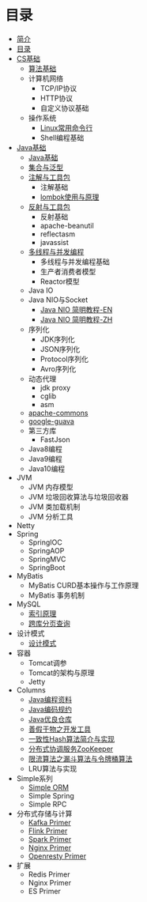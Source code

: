 # 目录

* [简介](README.md)
* [目录](CONTENT.md)
* [CS基础](cs-base/README.md)
    * [算法基础](cs-base/algorithm/数据结构与算法基础.md)
    * 计算机网络
        * TCP/IP协议
        * HTTP协议
        * 自定义协议基础
    * 操作系统
        * [Linux常用命令行](cs-base/linux-command/linux-command-list.md)
        * Shell编程基础
* [Java基础](java-base/java-base.md)
    * [Java基础](java-base/java-base-lang/java-lang.md)
    * [集合与泛型](java-base/java-base-collection-generic/java-collection-generic.md)
    * [注解与工具包](java-base/java-base-annotation/java-annotation.md)
        * 注解基础
        * [lombok使用与原理](java-base/java-base-annotation/lombok使用与原理.md)
    * [反射与工具包](java-base/java-base-reflect/java-reflect.md)
        * 反射基础
        * apache-beanutil
        * reflectasm
        * javassist
    * [多线程与并发编程](java-base/java-base-multithread-concurrency/java-multithread-concurrency.md)
        * 多线程与并发编程基础
        * 生产者消费者模型
        * Reactor模型
    * Java IO
    * Java NIO与Socket
        * [Java NIO 简明教程-EN](http://tutorials.jenkov.com/java-nio/index.html)
        * [Java NIO 简明教程-ZH](http://ifeve.com/overview/)
    * 序列化
        * JDK序列化
        * JSON序列化
        * Protocol序列化
        * Avro序列化
    * 动态代理
        * jdk proxy
        * cglib
        * asm
    * [apache-commons](apache-commons/apache-commons.md)
    * [google-guava](google-guava/google-guava.md)
    * 第三方库
        * FastJson
    * Java8编程
    * Java9编程
    * Java10编程
* JVM
    * JVM 内存模型
    * JVM 垃圾回收算法与垃圾回收器
    * JVM 类加载机制
    * JVM 分析工具
* Netty
* Spring
    * SpringIOC
    * SpringAOP
    * SpringMVC
    * SpringBoot
* MyBatis
    * MyBatis CURD基本操作与工作原理
    * MyBatis 事务机制
* MySQL
    * [索引原理](mysql/索引原理.md)
    * [跨库分页查询](mysql/跨库分页查询.md)
* 设计模式
    * [设计模式](design-pattern/design-pattern.md)
* 容器
    * Tomcat调参
    * Tomcat的架构与原理
    * Jetty
* Columns
    * [Java编程资料](columns/awesome-book.md)
    * [Java编码规约](columns/awesome-coding-style-guide.md)
    * [Java优良仓库](columns/awesome-github.md)
    * [善假于物之开发工具](columns/awesome-dev-tool.md)
    * [一致性Hash算法简介与实现](columns/一致性Hash算法简介与实现.md)
    * [分布式协调服务ZooKeeper](columns/分布式协调服务ZooKeeper.md)
    * [限流算法之漏斗算法与令牌桶算法](columns/限流算法之漏斗算法与令牌桶算法.md)
    * LRU算法与实现
* Simple系列
    * [Simple ORM](simple/simple-orm.md)
    * Simple Spring
    * Simple RPC
* 分布式存储与计算
    * [Kafka Primer](advanced/kafka-primer.md)
    * [Flink Primer](advanced/flink-primer.md)
    * [Spark Primer](advanced/spark-primer.md)
    * [Nginx Primer](advanced/nginx-primer.md)
    * [Openresty Primer](advanced/openresty-primer.md)
* 扩展
    * Redis Primer
    * Nginx Primer
    * ES Primer


